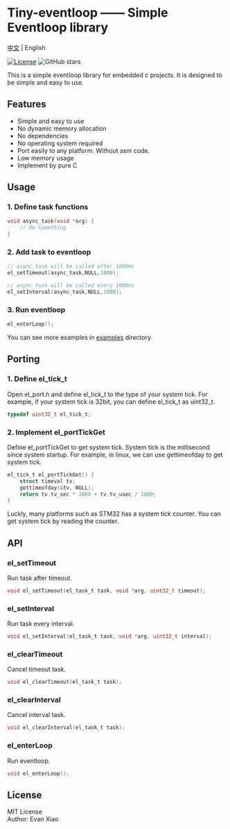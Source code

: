 # Tiny-eventloop —— Simple Eventloop library

[中文](README.zh_CN.md) | English

[![License](https://img.shields.io/badge/license-MIT-blue.svg)](LICENSE)
![GitHub stars](https://img.shields.io/github/stars/hempflower/tiny-eventloop.svg?style=social&label=Star)

This is a simple eventloop library for embedded c projects. It is designed to be simple and easy to use. 

## Features

- Simple and easy to use
- No dynamic memory allocation
- No dependencies
- No operating system required
- Port easily to any platform. Without asm code.
- Low memory usage
- Implement by pure C


## Usage

### 1. Define task functions

```c
void async_task(void *arg) {
    // do something
}
```

### 2. Add task to eventloop

```c
// async_task will be called after 1000ms
el_setTimeout(async_task,NULL,1000);

// async_task will be called every 1000ms
el_setInterval(async_task,NULL,1000);
```

### 3. Run eventloop

```c
el_enterLoop();
```

You can see more examples in [examples](examples) directory.

## Porting

### 1. Define el_tick_t

Open el_port.h and define el_tick_t to the type of your system tick. For example, if your system tick is 32bit, you can define el_tick_t as uint32_t.

```c
typedef uint32_t el_tick_t;
```

### 2. Implement el_portTickGet

Define el_portTickGet to get system tick. System tick is the millisecond since system startup. For example, in linux, we can use gettimeofday to get system tick.

```c
el_tick_t el_portTickGet() {
    struct timeval tv;
    gettimeofday(&tv, NULL);
    return tv.tv_sec * 1000 + tv.tv_usec / 1000;
}
```

Luckly, many platforms such as STM32 has a system tick counter. You can get system tick by reading the counter.


## API

### el_setTimeout
Run task after timeout.

```c
void el_setTimeout(el_task_t task, void *arg, uint32_t timeout);
```

### el_setInterval

Run task every interval.
```c
void el_setInterval(el_task_t task, void *arg, uint32_t interval);
```

### el_clearTimeout

Cancel timeout task.
```c
void el_clearTimeout(el_task_t task);
```

### el_clearInterval

Cancel interval task.
```c
void el_clearInterval(el_task_t task);
```

### el_enterLoop

Run eventloop.
```c
void el_enterLoop();
```

## License

MIT License   
Author: Evan Xiao
